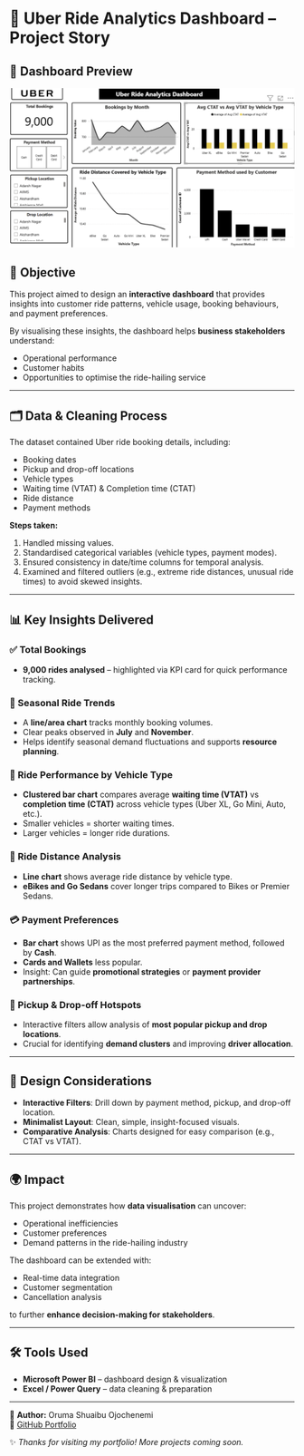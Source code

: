 
# 🚖 Uber Ride Analytics Dashboard – Project Story

## 📸 Dashboard Preview

![Dashboard Overview](assets/images/Dashboard.png)


## 🎯 Objective
This project aimed to design an **interactive dashboard** that provides insights into customer ride patterns, vehicle usage, booking behaviours, and payment preferences.  

By visualising these insights, the dashboard helps **business stakeholders** understand:
- Operational performance  
- Customer habits  
- Opportunities to optimise the ride-hailing service  

---

## 🗂️ Data & Cleaning Process
The dataset contained Uber ride booking details, including:  
- Booking dates  
- Pickup and drop-off locations  
- Vehicle types  
- Waiting time (VTAT) & Completion time (CTAT)  
- Ride distance  
- Payment methods  

**Steps taken:**
1. Handled missing values.  
2. Standardised categorical variables (vehicle types, payment modes).  
3. Ensured consistency in date/time columns for temporal analysis.  
4. Examined and filtered outliers (e.g., extreme ride distances, unusual ride times) to avoid skewed insights.  

---

## 📊 Key Insights Delivered

### ✅ Total Bookings
- **9,000 rides analysed** – highlighted via KPI card for quick performance tracking.  

### 📅 Seasonal Ride Trends
- A **line/area chart** tracks monthly booking volumes.  
- Clear peaks observed in **July** and **November**.  
- Helps identify seasonal demand fluctuations and supports **resource planning**.  

### 🚗 Ride Performance by Vehicle Type
- **Clustered bar chart** compares average **waiting time (VTAT)** vs **completion time (CTAT)** across vehicle types (Uber XL, Go Mini, Auto, etc.).  
- Smaller vehicles = shorter waiting times.  
- Larger vehicles = longer ride durations.  

### 📏 Ride Distance Analysis
- **Line chart** shows average ride distance by vehicle type.  
- **eBikes and Go Sedans** cover longer trips compared to Bikes or Premier Sedans.  

### 💳 Payment Preferences
- **Bar chart** shows UPI as the most preferred payment method, followed by **Cash**.  
- **Cards and Wallets** less popular.  
- Insight: Can guide **promotional strategies** or **payment provider partnerships**.  

### 📍 Pickup & Drop-off Hotspots
- Interactive filters allow analysis of **most popular pickup and drop locations**.  
- Crucial for identifying **demand clusters** and improving **driver allocation**.  

---

## 🎨 Design Considerations
- **Interactive Filters**: Drill down by payment method, pickup, and drop-off location.  
- **Minimalist Layout**: Clean, simple, insight-focused visuals.  
- **Comparative Analysis**: Charts designed for easy comparison (e.g., CTAT vs VTAT).  

---

## 🌍 Impact
This project demonstrates how **data visualisation** can uncover:  
- Operational inefficiencies  
- Customer preferences  
- Demand patterns in the ride-hailing industry  

The dashboard can be extended with:  
- Real-time data integration  
- Customer segmentation  
- Cancellation analysis  

to further **enhance decision-making for stakeholders**.  

---

## 🛠️ Tools Used
- **Microsoft Power BI** – dashboard design & visualization  
- **Excel / Power Query** – data cleaning & preparation  

---

👤 **Author:** Oruma Shuaibu Ojochenemi  
🔗 [GitHub Portfolio](https://github.com/orumaa)  


✨ *Thanks for visiting my portfolio! More projects coming soon.*

